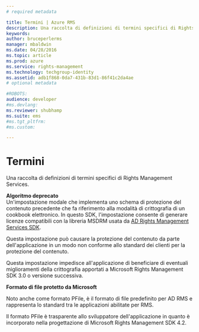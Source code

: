 ```yaml
---
# required metadata

title: Termini | Azure RMS
description: Una raccolta di definizioni di termini specifici di Rights Management Services.
keywords:
author: bruceperlerms
manager: mbaldwin
ms.date: 04/28/2016
ms.topic: article
ms.prod: azure
ms.service: rights-management
ms.technology: techgroup-identity
ms.assetid: adb1f868-0da7-431b-83d1-86f41c2da4ae
# optional metadata

#ROBOTS:
audience: developer
#ms.devlang:
ms.reviewer: shubhamp
ms.suite: ems
#ms.tgt_pltfrm:
#ms.custom:

---
```


# Termini

Una raccolta di definizioni di termini specifici di Rights Management Services.

**Algoritmo deprecato**  
Un'impostazione modale che implementa uno schema di protezione del contenuto precedente che fa riferimento alla modalità di crittografia di un cookbook elettronico. In questo SDK, l'impostazione consente di generare licenze compatibili con la libreria MSDRM usata da [AD Rights Management Services SDK](https://msdn.microsoft.com/en-us/library/windows/desktop/cc530379.aspx).

Questa impostazione può causare la protezione del contenuto da parte dell'applicazione in un modo non conforme allo standard dei clienti per la protezione del contenuto.

Questa impostazione impedisce all'applicazione di beneficiare di eventuali miglioramenti della crittografia apportati a Microsoft Rights Management SDK 3.0 o versione successiva.

**Formato di file protetto da Microsoft**

Noto anche come formato PFile, è il formato di file predefinito per AD RMS e rappresenta lo standard tra le applicazioni abilitate per RMS.

Il formato PFile è trasparente allo sviluppatore dell'applicazione in quanto è incorporato nella progettazione di Microsoft Rights Management SDK 4.2.

 

 





<!--HONumber=Apr16_HO4-->


